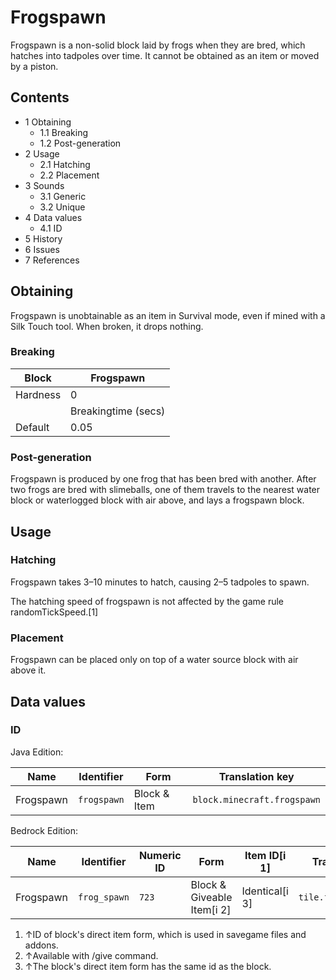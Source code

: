 # Frogspawn
Frogspawn is a non-solid block laid by frogs when they are bred, which hatches into tadpoles over time. It cannot be obtained as an item or moved by a piston.

## Contents
- 1 Obtaining
	- 1.1 Breaking
	- 1.2 Post-generation
- 2 Usage
	- 2.1 Hatching
	- 2.2 Placement
- 3 Sounds
	- 3.1 Generic
	- 3.2 Unique
- 4 Data values
	- 4.1 ID
- 5 History
- 6 Issues
- 7 References

## Obtaining
Frogspawn is unobtainable as an item in Survival mode, even if mined with a Silk Touch tool. When broken, it drops nothing.

### Breaking
| Block    | Frogspawn           |
|----------|---------------------|
| Hardness | 0                   |
|          | Breakingtime (secs) |
| Default  | 0.05                |

### Post-generation
Frogspawn is produced by one frog that has been bred with another. After two frogs are bred with slimeballs, one of them travels to the nearest water block or waterlogged block with air above, and lays a frogspawn block.

## Usage
### Hatching
Frogspawn takes 3–10 minutes to hatch, causing 2–5 tadpoles to spawn.

The hatching speed of frogspawn is not affected by the game rule randomTickSpeed.[1]

### Placement
Frogspawn can be placed only on top of a water source block with air above it.

## Data values
### ID
Java Edition:

| Name      | Identifier  | Form         | Translation key             |
|-----------|-------------|--------------|-----------------------------|
| Frogspawn | `frogspawn` | Block & Item | `block.minecraft.frogspawn` |

Bedrock Edition:

| Name      | Identifier   | Numeric ID | Form                       | Item ID[i 1]   | Translation key        |
|-----------|--------------|------------|----------------------------|----------------|------------------------|
| Frogspawn | `frog_spawn` | `723`      | Block & Giveable Item[i 2] | Identical[i 3] | `tile.frog_spawn.name` |

1. ↑ID of block's direct item form, which is used in savegame files and addons.
2. ↑Available with /give command.
3. ↑The block's direct item form has the same id as the block.


